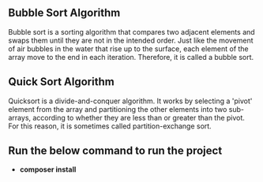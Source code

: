 ## Bubble Sort Algorithm
Bubble sort is a sorting algorithm that compares two adjacent elements and swaps them until they are not in the intended order. Just like the movement of air bubbles in the water that rise up to the surface, each element of the array move to the end in each iteration. Therefore, it is called a bubble sort.

## Quick Sort Algorithm
Quicksort is a divide-and-conquer algorithm. It works by selecting a 'pivot' element from the array and partitioning the other elements into two sub-arrays, according to whether they are less than or greater than the pivot. For this reason, it is sometimes called partition-exchange sort.

## Run the below command to run the project
- **composer install**